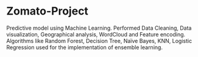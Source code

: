 # Zomato-Project
Predictive model using Machine Learning.                                    Performed Data Cleaning, Data visualization, Geographical analysis, WordCloud and Feature encoding.                                                           Algorithms like Random Forest, Decision Tree, Naïve Bayes, KNN, Logistic Regression used for the implementation of ensemble learning.                                                                
